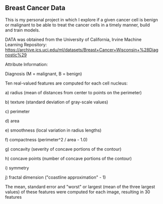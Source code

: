 ## __Breast Cancer Data__

This is my personal project in which I explore if a given cancer cell is benign or malignant to be able to treat the cancer cells in a timely manner, build and train models.

DATA was obtained from the University of California, Irvine Machine Learning Repository: 
https://archive.ics.uci.edu/ml/datasets/Breast+Cancer+Wisconsin+%28Diagnostic%29

Attribute Information:

Diagnosis (M = malignant, B = benign)

Ten real-valued features are computed for each cell nucleus:

a) radius (mean of distances from center to points on the perimeter)

b) texture (standard deviation of gray-scale values)

c) perimeter

d) area

e) smoothness (local variation in radius lengths)

f) compactness (perimeter^2 / area - 1.0)

g) concavity (severity of concave portions of the contour)

h) concave points (number of concave portions of the contour)

i) symmetry

j) fractal dimension ("coastline approximation" - 1)

The mean, standard error and "worst" or largest (mean of the three
largest values) of these features were computed for each image,
resulting in 30 features
